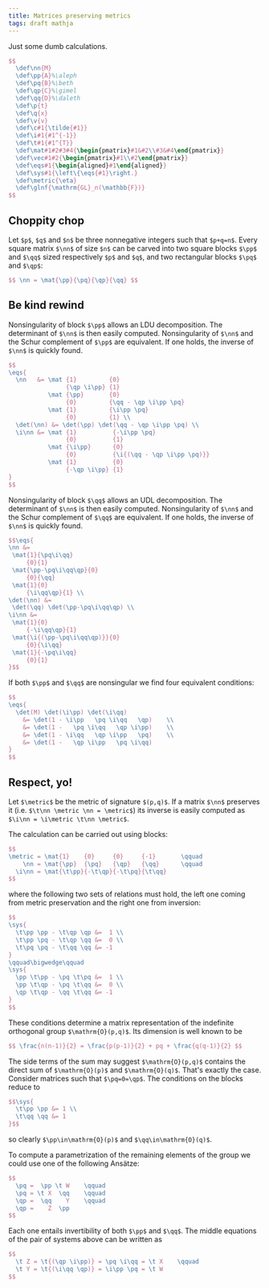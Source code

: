 ```yaml
---
title: Matrices preserving metrics
tags: draft mathja
---
```



Just some dumb calculations.


``` tex
$$
  \def\nn{M}
  \def\pp{A}%\aleph
  \def\pq{B}%\beth
  \def\qp{C}%\gimel
  \def\qq{D}%\daleth
  \def\p{t}
  \def\q{x}
  \def\v{v}
  \def\c#1{\tilde{#1}}
  \def\i#1{#1^{-1}}
  \def\t#1{#1^{T}}
  \def\mat#1#2#3#4{\begin{pmatrix}#1&#2\\#3&#4\end{pmatrix}}
  \def\vec#1#2{\begin{pmatrix}#1\\#2\end{pmatrix}}
  \def\eqs#1{\begin{aligned}#1\end{aligned}}
  \def\sys#1{\left\{\eqs{#1}\right.}
  \def\metric{\eta}
  \def\glnf{\mathrm{GL}_n(\mathbb{F})}
$$
```








## Choppity chop


Let `$p$`, `$q$` and `$n$` be three nonnegative integers such that `$p+q=n$`.
Every square matrix `$\nn$` of size `$n$` can be carved into two square blocks `$\pp$` and `$\qq$` sized respectively `$p$` and `$q$`, and two rectangular blocks `$\pq$` and `$\qp$`:

``` tex
$$ \nn = \mat{\pp}{\pq}{\qp}{\qq} $$
```





## Be kind rewind


Nonsingularity of block `$\pp$` allows an LDU decomposition.
The determinant of `$\nn$` is then easily computed.
Nonsingularity of `$\nn$` and the Schur complement of `$\pp$` are equivalent.
If one holds, the inverse of `$\nn$` is quickly found.

``` tex
$$
\eqs{
  \nn   &= \mat {1}         {0}
                {\qp \i\pp} {1}
           \mat {\pp}       {0}
                {0}         {\qq - \qp \i\pp \pq}
           \mat {1}         {\i\pp \pq}
                {0}         {1} \\
  \det(\nn) &= \det(\pp) \det(\qq - \qp \i\pp \pq) \\
  \i\nn &= \mat {1}          {-\i\pp \pq}
                {0}          {1}
           \mat {\i\pp}      {0}
                {0}          {\i{(\qq - \qp \i\pp \pq)}}
           \mat {1}          {0}
                {-\qp \i\pp} {1}
}
$$
```

Nonsingularity of block `$\qq$` allows an UDL decomposition.
The determinant of `$\nn$` is then easily computed.
Nonsingularity of `$\nn$` and the Schur complement of `$\qq$` are equivalent.
If one holds, the inverse of `$\nn$` is quickly found.

``` tex
$$\eqs{
\nn &= 
 \mat{1}{\pq\i\qq}
     {0}{1}
 \mat{\pp-\pq\i\qq\qp}{0}
     {0}{\qq}
 \mat{1}{0}
     {\i\qq\qp}{1} \\
\det(\nn) &=
 \det(\qq) \det(\pp-\pq\i\qq\qp) \\
\i\nn &= 
 \mat{1}{0}
     {-\i\qq\qp}{1}
 \mat{\i{(\pp-\pq\i\qq\qp)}}{0}
     {0}{\i\qq}
 \mat{1}{-\pq\i\qq}
     {0}{1}
}$$
```

If both `$\pp$` and `$\qq$` are nonsingular we find four equivalent conditions:

``` tex
$$
\eqs{
  \det(M) \det(\i\pp) \det(\i\qq)
    &= \det(1 - \i\pp   \pq \i\qq   \qp)    \\
    &= \det(1 -   \pq \i\qq   \qp \i\pp)    \\
    &= \det(1 - \i\qq   \qp \i\pp   \pq)    \\
    &= \det(1 -   \qp \i\pp   \pq \i\qq)
}
$$
```







## Respect, yo!


Let `$\metric$` be the metric of signature `$(p,q)$`.
If a matrix `$\nn$` preserves it (i.e. `$\t\nn \metric \nn = \metric$`) its inverse is easily computed as `$\i\nn = \i\metric \t\nn \metric$`.

The calculation can be carried out using blocks:

``` tex
$$
\metric = \mat{1}    {0}     {0}     {-1}       \qquad
    \nn = \mat{\pp}  {\pq}   {\qp}   {\qq}      \qquad
  \i\nn = \mat{\t\pp}{-\t\qp}{-\t\pq}{\t\qq}
$$
```

where the following two sets of relations must hold, the left one coming from metric preservation and the right one from inversion:

``` tex
$$
\sys{
  \t\pp \pp - \t\qp \qp &=  1 \\
  \t\pp \pq - \t\qp \qq &=  0 \\
  \t\pq \pq - \t\qq \qq &= -1
}
\qquad\bigwedge\qquad
\sys{
  \pp \t\pp - \pq \t\pq &=  1 \\
  \pp \t\qp - \pq \t\qq &=  0 \\
  \qp \t\qp - \qq \t\qq &= -1
}
$$
```

These conditions determine a matrix representation of the indefinite orthogonal group `$\mathrm{O}(p,q)$`.
Its dimension is well known to be

``` tex
$$ \frac{n(n-1)}{2} = \frac{p(p-1)}{2} + pq + \frac{q(q-1)}{2} $$
```

The side terms of the sum may suggest `$\mathrm{O}(p,q)$` contains the direct sum of `$\mathrm{O}(p)$` and `$\mathrm{O}(q)$`.
That's exactly the case.
Consider matrices such that `$\pq=0=\qp$`.
The conditions on the blocks reduce to

``` tex
$$\sys{
  \t\pp \pp &= 1 \\
  \t\qq \qq &= 1
}$$
```

so clearly `$\pp\in\mathrm{O}(p)$` and `$\qq\in\mathrm{O}(q)$`.

To compute a parametrization of the remaining elements of the group we could use one of the following Ansätze:

``` tex
$$
  \pq =  \pp \t W    \qquad
  \pq = \t X  \qq    \qquad
  \qp =  \qq    Y    \qquad
  \qp =    Z  \pp
$$
```

Each one entails invertibility of both `$\pp$` and `$\qq$`.
The middle equations of the pair of systems above can be written as

``` tex
$$
  \t Z = \t{(\qp \i\pp)} = \pq \i\qq = \t X    \qquad
  \t Y = \t{(\i\qq \qp)} = \i\pp \pq = \t W
$$
```
